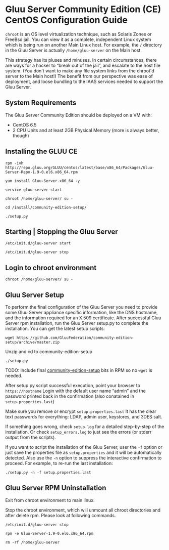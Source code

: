 # Gluu Server Community Edition (CE) CentOS Configuration Guide

`chroot` is an OS level virtualization technique, such as Solaris Zones or FreeBsd jail. You can view it as a complete, independent Linux system which is being run on another Main Linux host. For example, the `/` directory in the Gluu Server is actually `/home/gluu-server` on the Main host. 

This strategy has its pluses and minuses. In certain circumstances, there are ways for a hacker to “break out of the jail”, and escalate to the host file system. (You don't want to make any file system links from the chroot'd server to the Main host!) The benefit from our perspective was ease of deployment, and loose bundling to the IAAS services needed to support the Gluu Server.

## System Requirements

The Gluu Server Community Edition should be deployed on a VM with:

* CentOS 6.5 
* 2 CPU Units and at least 2GB Physical Memory (more is always better, though)


## Installing the GLUU CE

`rpm -ivh http://repo.gluu.org/GLUU/centos/latest/base/x86_64/Packages/Gluu-Server-Repo-1.9-0.el6.x86_64.rpm`

`yum install Gluu-Server.x86_64 -y`

`service gluu-server start`

`chroot /home/gluu-server/ su -`

`cd /install/community-edition-setup/`

`./setup.py`
    
## Starting | Stopping the Gluu Server

`/etc/init.d/gluu-server start`

`/etc/init.d/gluu-server stop`

## Login to chroot environment
`chroot /home/gluu-server/ su -`

## Gluu Server Setup
To perform the final configuration of the Gluu Server you need to provide some Gluu Server appliance specific information, like the DNS hostname, and the information required for an X.509 certificate. After successful Gluu Server rpm installation, run the Gluu Server setup.py to complete the installation. You can get the latest setup scripts:

`wget https://github.com/GluuFederation/community-edition-setup/archive/master.zip`

Unzip and cd to community-edition-setup

`./setup.py`

TODO: Include final [community-edition-setup](https://github.com/GluuFederation/community-edition-setup) bits in RPM so no `wget` is needed.

After setup.py script successful execution, point your browser to `https://hostname` Login with the default user name “admin” and the password printed back in the confirmation (also conatained in `setup.properties.last`)

Make sure you remove or encrypt `setup.properties.last` It has the clear text passwords for everything: LDAP, admin user, keystores, and 3DES salt.

If something goes wrong, check `setup.log` for a detailed step-by-step of the installation. Or check `setup_errors.log` to just see the errors (or stderr output from the scripts).

If you want to script the installation of the Gluu Server, user the `-f` option or just save the properties file as `setup.properties` and it will be automatically detected. Also use the `-n` option to suppress the interactive confirmation to proceed. For example, to re-run the last installation:

`./setup.py -n -f setup.properties.last`

## Gluu Server RPM Uninstallation
Exit from chroot environment to main linux.

Stop the chroot environment, which will unmount all chroot directories and after delete rpm. Please look at following commands.

`/etc/init.d/gluu-server stop`

`rpm -e Gluu-Server-1.9-0.el6.x86_64.rpm`

`rm -rf /home/gluu-server`


